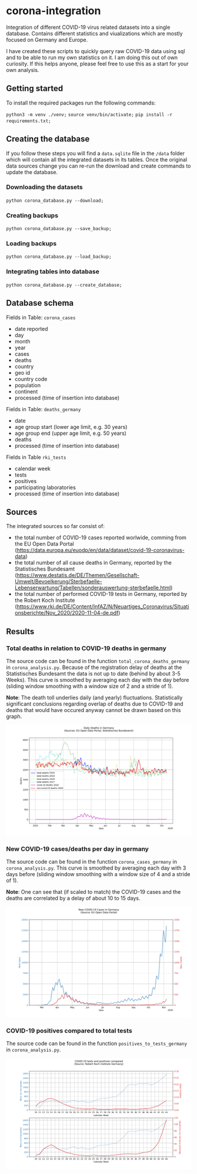 # corona-integration
Integration of different COVID-19 virus related datasets into a single database. Contains different statistics and viualizations which are mostly focused on Germany and Europe.

I have created these scripts to quickly query raw COVID-19 data using sql and to be able to run my own statistics on it. I am doing this out of own curiosity. If this helps anyone, please feel free to use this as a start for your own analysis.


## Getting started
To install the required packages run the following commands:

`python3 -m venv ./venv;`
`source venv/bin/activate;`
`pip install -r requirements.txt;`


## Creating the database
If you follow these steps you will find a `data.sqlite` file in the `/data` folder which will contain all the integrated datasets in its tables. Once the original data sources change you can re-run the download and create commands to update the database.

### Downloading the datasets
`python corona_database.py --download;`

### Creating backups
`python corona_database.py --save_backup;`

### Loading backups
`python corona_database.py --load_backup;`

### Integrating tables into database
`python corona_database.py --create_database;`


## Database schema
Fields in Table: `corona_cases`
* date reported
* day
* month
* year
* cases
* deaths
* country
* geo id
* country code
* population
* continent
* processed (time of insertion into database)

Fields in Table: `deaths_germany`
* date
* age group start (lower age limit, e.g. 30 years)
* age group end (upper age limit, e.g. 50 years)
* deaths
* processed (time of insertion into database)

Fields in Table `rki_tests`
* calendar week
* tests
* positives
* participating laboratories
* processed (time of insertion into database)


## Sources
The integrated sources so far consist of:
* the total number of COVID-19 cases reported worlwide, comming from the EU Open Data Portal (https://data.europa.eu/euodp/en/data/dataset/covid-19-coronavirus-data) 
* the total number of all cause deaths in Germany, reported by the Statistisches Bundesamt (https://www.destatis.de/DE/Themen/Gesellschaft-Umwelt/Bevoelkerung/Sterbefaelle-Lebenserwartung/Tabellen/sonderauswertung-sterbefaelle.html)
* the total number of performed COVID-19 tests in Germany, reported by the Robert Koch Institute (https://www.rki.de/DE/Content/InfAZ/N/Neuartiges_Coronavirus/Situationsberichte/Nov_2020/2020-11-04-de.pdf)


## Results

### Total deaths in relation to COVID-19 deaths in germany
The source code can be found in the function `total_corona_deaths_germany` in `corona_analysis.py`. Because of the registration delay of deaths at the Statistisches Bundesamt the data is not up to date (behind by about 3-5 Weeks). This curve is smoothed by averaging each day with the day before (sliding window smoothing with a window size of 2 and a stride of 1).

**Note**: The death toll underlies daily (and yearly) fluctuations. Statistically significant conclusions regarding overlap of deaths due to COVID-19 and deaths that would have occured anyway cannot be drawn based on this graph.

![](results/corona_total_deaths_germany.png)

### New COVID-19 cases/deaths per day in germany
The source code can be found in the function `corona_cases_germany` in `corona_analysis.py`. This curve is smoothed by averaging each day with 3 days before (sliding window smoothing with a window size of 4 and a stride of 1).

**Note**: One can see that (if scaled to match) the COVID-19 cases and the deaths are correlated by a delay of about 10 to 15 days.

![](results/corona_new_cases_germany.png)

### COVID-19 positives compared to total tests
The source code can be found in the function `positives_to_tests_germany` in `corona_analysis.py`. 

![](results/test_positive_ratio_germany.png)


